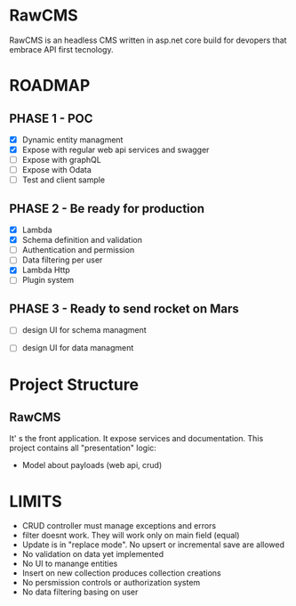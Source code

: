# RawCMS
RawCMS is an headless CMS written in asp.net core build for devopers that embrace API first tecnology.


# ROADMAP

## PHASE 1 - POC

- [x] Dynamic entity managment
- [x] Expose with regular web api services and swagger
- [ ] Expose with graphQL
- [ ] Expose with Odata
- [ ] Test and client sample

## PHASE 2 - Be ready for production
- [x] Lambda
- [x] Schema definition and validation
- [ ] Authentication and permission
- [ ] Data filtering per user
- [x] Lambda Http
- [ ] Plugin system

## PHASE 3 - Ready to send rocket on Mars
- [ ] design UI for schema managment
- [ ] design UI for data managment


# Project Structure

## RawCMS
It' s the front application. It expose services and documentation. This project contains all "presentation" logic:
- Model about payloads (web api, crud)


# LIMITS
- CRUD controller must manage exceptions and errors
- filter doesnt work. They will work only on main field (equal)
- Update is in "replace mode". No upsert or incremental save are allowed
- No validation on data yet implemented
- No UI to manange entities
- Insert on new collection produces collection creations 
- No persmission controls or authorization system
- No data filtering basing on user